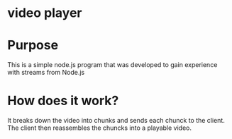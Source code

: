 # video player

# Purpose

This is a simple node.js program that was developed to gain experience with streams from Node.js

# How does it work?

It breaks down the video into chunks and sends each chunck to the client.  The client then reassembles the chuncks into a playable video. 
